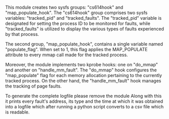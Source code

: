 This module creates two sysfs groups: "cs614hook" and "map_populate_hook". The "cs614hook" group comprises two sysfs variables: "tracked_pid" and "tracked_faults". The "tracked_pid" variable is designated for setting the process ID to be monitored for faults, while "tracked_faults" is utilized to display the various types of faults experienced by that process.

The second group, "map_populate_hook", contains a single variable named "populate_flag". When set to 1, this flag applies the MAP_POPULATE attribute to every mmap call made for the tracked process.

Moreover, the module implements two kprobe hooks: one on "do_mmap" and another on "handle_mm_fault". The "do_mmap" hook configures the "map_populate" flag for each memory allocation pertaining to the currently tracked process. On the other hand, the "handle_mm_fault" hook manages the tracking of page faults.

To generate the complete logfile please remove the module 
Along with this it prints every fault's address, its type and the time at which it was obtained into a logfile which after running a python script converts to a csv file which is readable.